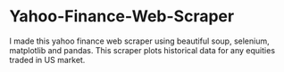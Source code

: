 # Yahoo-Finance-Web-Scraper
I made this yahoo finance web scraper using beautiful soup, selenium, matplotlib and pandas.
This scraper plots historical data for any equities traded in US market.
